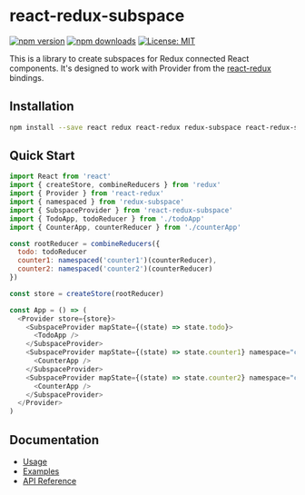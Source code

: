 # react-redux-subspace

[![npm version](https://img.shields.io/npm/v/react-redux-subspace.svg?style=flat-square)](https://www.npmjs.com/package/react-redux-subspace)
[![npm downloads](https://img.shields.io/npm/dm/react-redux-subspace.svg?style=flat-square)](https://www.npmjs.com/package/react-redux-subspace)
[![License: MIT](https://img.shields.io/npm/l/react-redux-subspace.svg?style=flat-square)](/LICENSE.md)

This is a library to create subspaces for Redux connected React components. It's designed to work with Provider from the [react-redux](https://github.com/reactjs/react-redux) bindings.

## Installation

```sh
npm install --save react redux react-redux redux-subspace react-redux-subspace
```

## Quick Start

```javascript
import React from 'react'
import { createStore, combineReducers } from 'redux'
import { Provider } from 'react-redux'
import { namespaced } from 'redux-subspace'
import { SubspaceProvider } from 'react-redux-subspace'
import { TodoApp, todoReducer } from './todoApp'
import { CounterApp, counterReducer } from './counterApp'

const rootReducer = combineReducers({
  todo: todoReducer
  counter1: namespaced('counter1')(counterReducer),
  counter2: namespaced('counter2')(counterReducer)
})

const store = createStore(rootReducer)

const App = () => (
  <Provider store={store}>
    <SubspaceProvider mapState={(state) => state.todo}>
      <TodoApp />
    </SubspaceProvider>
    <SubspaceProvider mapState={(state) => state.counter1} namespace="counter1">
      <CounterApp />
    </SubspaceProvider>
    <SubspaceProvider mapState={(state) => state.counter2} namespace="counter2">
      <CounterApp />
    </SubspaceProvider>
  </Provider>
)
```

## Documentation

* [Usage](/packages/react-redux-subspace/docs/Usage.md)
* [Examples](/docs/Examples.md#react-redux-subspace)
* [API Reference](/packages/react-redux-subspace/docs/api/README.md)
